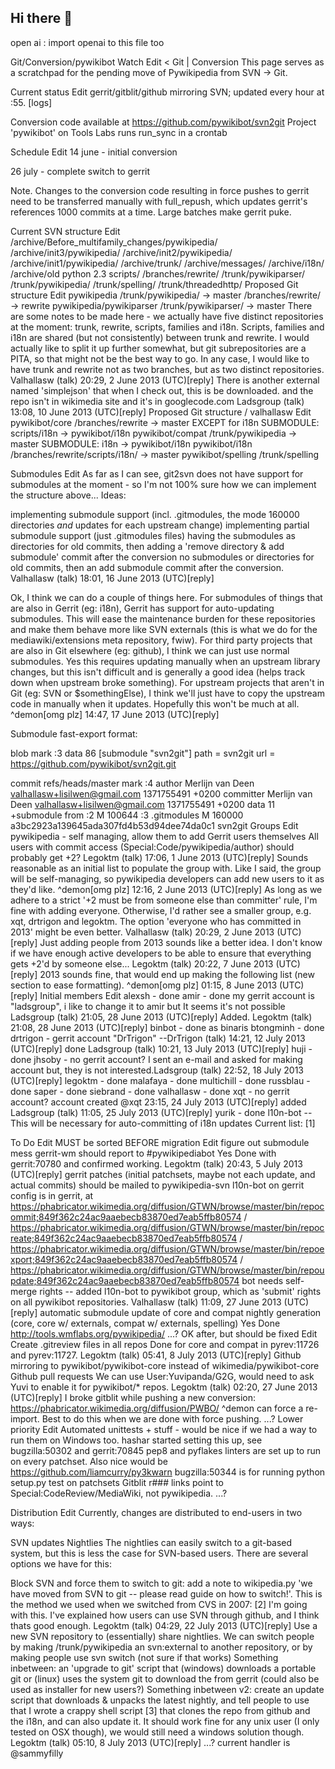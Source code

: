 ## Hi there 👋

<!--

**Here are some ideas to get you started:**

🙋‍♀️ A short introduction - what is your organization all about?
🌈 Contribution guidelines - how can the community get involved?
👩‍💻 Useful resources - where can the community find your docs? Is there anything else the community should know?
🍿 Fun facts - what does your team eat for breakfast?
🧙 Remember, you can do mighty things with the power of [Markdown](https://docs.github.com/github/writing-on-github/getting-started-with-writing-and-formatting-on-github/basic-writing-and-formatting-syntax)
-->
open ai : import openai to this file too 


Git/Conversion/pywikibot
Watch
Edit
< Git‎ | Conversion
This page serves as a scratchpad for the pending move of Pywikipedia from SVN -> Git.

Current status
Edit
gerrit/gitblit/github mirroring SVN; updated every hour at :55. [logs]

Conversion code available at https://github.com/pywikibot/svn2git
Project 'pywikibot' on Tools Labs runs run_sync in a crontab


Schedule
Edit
14 june - initial conversion

26 july - complete switch to gerrit

Note. Changes to the conversion code resulting in force pushes to gerrit need to be transferred manually with full_repush, which updates gerrit's references 1000 commits at a time. Large batches make gerrit puke.

Current SVN structure
Edit
/archive/Before_multifamily_changes/pywikipedia/
/archive/init3/pywikipedia/
/archive/init2/pywikipedia/
/archive/init1/pywikipedia/
/archive/trunk/
/archive/messages/
/archive/i18n/
/archive/old python 2.3 scripts/
/branches/rewrite/
/trunk/pywikiparser/
/trunk/pywikipedia/
/trunk/spelling/
/trunk/threadedhttp/
Proposed Git structure
Edit
pywikipedia
/trunk/pywikipedia/ -> master
/branches/rewrite/ -> rewrite
pywikipedia/pywikiparser
/trunk/pywikiparser/ -> master
There are some notes to be made here - we actually have five distinct repositories at the moment: trunk, rewrite, scripts, families and i18n. Scripts, families and i18n are shared (but not consistently) between trunk and rewrite. I would actually like to split it up further somewhat, but git subrepositories are a PITA, so that might not be the best way to go. In any case, I would like to have trunk and rewrite not as two branches, but as two distinct repositories. Valhallasw (talk) 20:29, 2 June 2013 (UTC)[reply]
There is another external named 'simplejson' that when I check out, this is be downloaded. and the repo isn't in wikimedia site and it's in googlecode.com Ladsgroup (talk) 13:08, 10 June 2013 (UTC)[reply]
Proposed Git structure / valhallasw
Edit
pywikibot/core
/branches/rewrite -> master
EXCEPT for i18n
SUBMODULE: scripts/i18n -> pywikibot/i18n
pywikibot/compat
/trunk/pywikipedia -> master
SUBMODULE: i18n -> pywikibot/i18n
pywikibot/i18n
/branches/rewrite/scripts/i18n/ -> master
pywikibot/spelling
/trunk/spelling


Submodules
Edit
As far as I can see, git2svn does not have support for submodules at the moment - so I'm not 100% sure how we can implement the structure above... Ideas:

implementing submodule support (incl. .gitmodules, the mode 160000 directories *and* updates for each upstream change)
implementing partial submodule support (just .gitmodules files)
having the submodules as directories for old commits, then adding a 'remove directory & add submodule' commit after the conversion
no submodules or directories for old commits, then an add submodule commit after the conversion.
Valhallasw (talk) 18:01, 16 June 2013 (UTC)[reply]

Ok, I think we can do a couple of things here. For submodules of things that are also in Gerrit (eg: i18n), Gerrit has support for auto-updating submodules. This will ease the maintenance burden for these repositories and make them behave more like SVN externals (this is what we do for the mediawiki/extensions meta repository, fwiw). For third party projects that are also in Git elsewhere (eg: github), I think we can just use normal submodules. Yes this requires updating manually when an upstream library changes, but this isn't difficult and is generally a good idea (helps track down when upstream broke something). For upstream projects that aren't in Git (eg: SVN or $somethingElse), I think we'll just have to copy the upstream code in manually when it updates. Hopefully this won't be much at all. ^demon[omg plz] 14:47, 17 June 2013 (UTC)[reply]

Submodule fast-export format:

blob
mark :3
data 86
[submodule "svn2git"]
        path = svn2git
        url = https://github.com/pywikibot/svn2git.git

commit refs/heads/master
mark :4
author Merlijn van Deen <valhallasw+lisilwen@gmail.com> 1371755491 +0200
committer Merlijn van Deen <valhallasw+lisilwen@gmail.com> 1371755491 +0200
data 11
+submodule
from :2
M 100644 :3 .gitmodules
M 160000 a3bc2923a139645ada307fd4b53d94dee74da0c1 svn2git
Groups
Edit
pywikipedia - self managing, allow them to add Gerrit users themselves
All users with commit access (Special:Code/pywikipedia/author) should probably get +2? Legoktm (talk) 17:06, 1 June 2013 (UTC)[reply]
Sounds reasonable as an initial list to populate the group with. Like I said, the group will be self-managing, so pywikipedia developers can add new users to it as they'd like. ^demon[omg plz] 12:16, 2 June 2013 (UTC)[reply]
As long as we adhere to a strict '+2 must be from someone else than committer' rule, I'm fine with adding everyone. Otherwise, I'd rather see a smaller group, e.g. xqt, drtrigon and legoktm. The option 'everyone who has committed in 2013' might be even better. Valhallasw (talk) 20:29, 2 June 2013 (UTC)[reply]
Just adding people from 2013 sounds like a better idea. I don't know if we have enough active developers to be able to ensure that everything gets +2'd by someone else... Legoktm (talk) 20:22, 7 June 2013 (UTC)[reply]
2013 sounds fine, that would end up making the following list (new section to ease formatting). ^demon[omg plz] 01:15, 8 June 2013 (UTC)[reply]
Initial members
Edit
alexsh - done
amir - done
my gerrit account is "ladsgroup", i like to change it to amir but It seems it's not possible Ladsgroup (talk) 21:05, 28 June 2013 (UTC)[reply]
Added. Legoktm (talk) 21:08, 28 June 2013 (UTC)[reply]
binbot - done as binaris
btongminh - done
drtrigon - gerrit account "DrTrigon" --DrTrigon (talk) 14:21, 12 July 2013 (UTC)[reply]
done Ladsgroup (talk) 10:21, 13 July 2013 (UTC)[reply]
huji - done
jhsoby - no gerrit account?
I sent an e-mail and asked for making account but, they is not interested.Ladsgroup (talk) 22:52, 18 July 2013 (UTC)[reply]
legoktm - done
malafaya - done
multichill - done
russblau - done
saper - done
siebrand - done
valhallasw - done
xqt - no gerrit account?
account created  @xqt 23:15, 24 July 2013 (UTC)[reply]
added Ladsgroup (talk) 11:05, 25 July 2013 (UTC)[reply]
yurik - done
l10n-bot -- This will be necessary for auto-committing of i18n updates
Current list: [1]

To Do
Edit
MUST be sorted BEFORE migration
Edit
figure out submodule mess
gerrit-wm should report to #pywikipediabot Yes Done with gerrit:70780 and confirmed working. Legoktm (talk) 20:43, 5 July 2013 (UTC)[reply]
gerrit patches (initial patchsets, maybe not each update, and actual commits) should be mailed to pywikipedia-svn
l10n-bot on gerrit
config is in gerrit, at https://phabricator.wikimedia.org/diffusion/GTWN/browse/master/bin/repocommit;849f362c24ac9aaebecb83870ed7eab5ffb80574 / https://phabricator.wikimedia.org/diffusion/GTWN/browse/master/bin/repocreate;849f362c24ac9aaebecb83870ed7eab5ffb80574 / https://phabricator.wikimedia.org/diffusion/GTWN/browse/master/bin/repoexport;849f362c24ac9aaebecb83870ed7eab5ffb80574 / https://phabricator.wikimedia.org/diffusion/GTWN/browse/master/bin/repoupdate;849f362c24ac9aaebecb83870ed7eab5ffb80574
bot needs self-merge rights -- added l10n-bot to pywikibot group, which as 'submit' rights on all pywikibot repositories. Valhallasw (talk) 11:09, 27 June 2013 (UTC)[reply]
automatic submodule update of core and compat
nightly generation (core, core w/ externals, compat w/ externals, spelling)
Yes Done http://tools.wmflabs.org/pywikipedia/
...?
OK after, but should be fixed
Edit
Create .gitreview files in all repos
Done for core and compat in pyrev:11726 and pyrev:11727. Legoktm (talk) 05:41, 8 July 2013 (UTC)[reply]
Github mirroring to pywikibot/pywikibot-core instead of wikimedia/pywikibot-core
Github pull requests
We can use User:Yuvipanda/G2G, would need to ask Yuvi to enable it for pywikibot/* repos. Legoktm (talk) 02:20, 27 June 2013 (UTC)[reply]
I broke gitblit while pushing a new conversion: https://phabricator.wikimedia.org/diffusion/PWBO/
^demon can force a re-import. Best to do this when we are done with force pushing.
...?
Lower priority
Edit
Automated unittests + stuff - would be nice if we had a way to run them on Windows too.
hashar started setting this up, see bugzilla:50302 and gerrit:70845
pep8 and pyflakes linters are set up to run on every patchset.
Also nice would be https://github.com/liamcurry/py3kwarn
bugzilla:50344 is for running python setup.py test on patchsets
Gitblit r### links point to Special:CodeReview/MediaWiki, not pywikipedia.
...?


Distribution
Edit
Currently, changes are distributed to end-users in two ways:

SVN updates
Nightlies
The nightlies can easily switch to a git-based system, but this is less the case for SVN-based users. There are several options we have for this:

Block SVN and force them to switch to git: add a note to wikipedia.py 'we have moved from SVN to git -- please read <this> guide on how to switch!'. This is the method we used when we switched from CVS in 2007: [2]
I'm going with this. I've explained how users can use SVN through github, and I think thats good enough. Legoktm (talk) 04:29, 22 July 2013 (UTC)[reply]
Use a new SVN repository to (essentially) share nightlies. We can switch people by making /trunk/pywikipedia an svn:external to another repository, or by making people use svn switch (not sure if that works)
Something inbetween: an 'upgrade to git' script that (windows) downloads a portable git or (linux) uses the system git to download the from gerrit (could also be used as installer for new users?)
Something inbetween v2: create an update script that downloads & unpacks the latest nightly, and tell people to use that
I wrote a crappy shell script [3] that clones the repo from github and the i18n, and can also update it. It should work fine for any unix user (I only tested on OSX though), we would still need a windows solution though. Legoktm (talk) 05:10, 8 July 2013 (UTC)[reply]
...?
current handler is @sammyfilly
